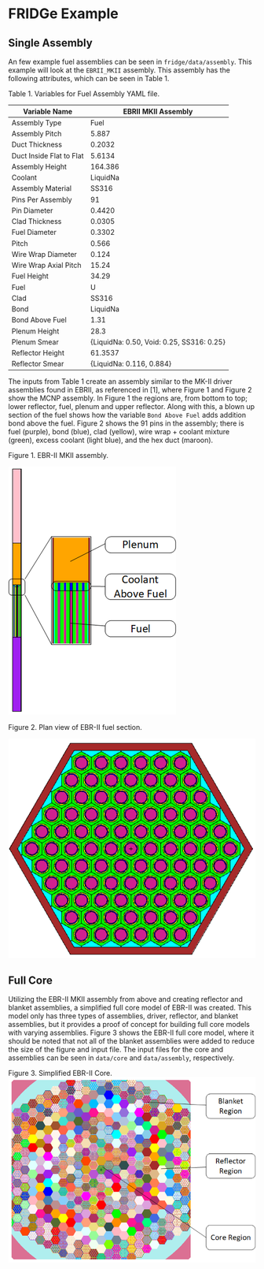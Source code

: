 # FRIDGe Example

## Single Assembly

An few example fuel assemblies can be seen in `fridge/data/assembly`.
This example will look at the `EBRII_MKII` assembly.
This assembly has the following attributes, which can be seen in Table 1.

Table 1. Variables for Fuel Assembly YAML file.

|Variable Name   | EBRII MKII Assembly |
|----------------|---------------|
|Assembly Type  | Fuel |
|Assembly Pitch | 5.887 |
|Duct Thickness | 0.2032 |
|Duct Inside Flat to Flat | 5.6134 |
|Assembly Height | 164.386 |
|Coolant | LiquidNa |
|Assembly Material | SS316|
|Pins Per Assembly | 91 |
|Pin Diameter | 0.4420 |
|Clad Thickness | 0.0305|
|Fuel Diameter | 0.3302|
|Pitch | 0.566|
|Wire Wrap Diameter | 0.124|
|Wire Wrap Axial Pitch | 15.24 |
|Fuel Height | 34.29 |
|Fuel | U|
|Clad | SS316 |
|Bond | LiquidNa |
|Bond Above Fuel | 1.31 |
|Plenum Height | 28.3|
|Plenum Smear | {LiquidNa: 0.50, Void: 0.25, SS316: 0.25} |
|Reflector Height | 61.3537 |
|Reflector Smear | {LiquidNa: 0.116, 0.884} |

The inputs from Table 1 create an assembly similar to the MK-II driver assemblies found in EBRII, as referenced in [1], where Figure 1 and Figure 2 show the MCNP assembly.
In Figure 1 the regions are, from bottom to top; lower reflector, fuel, plenum and upper reflector.
Along with this, a blown up section of the fuel shows how the variable `Bond Above Fuel` adds addition bond above the fuel.
Figure 2 shows the 91 pins in the assembly; there is fuel (purple), bond (blue), clad (yellow), wire wrap + coolant mixture (green), excess coolant (light blue), and the hex duct (maroon).

Figure 1. EBR-II MKII assembly.

![Assembly](Figures/EBRII_Assembly_FuelRegion_BlowUp.png)

Figure 2. Plan view of EBR-II fuel section.

![Fuel Section](Figures/EBRII_FuelSection.PNG)

## Full Core

Utilizing the EBR-II MKII assembly from above and creating reflector and blanket assemblies, a simplified full core model of EBR-II was created.
This model only has three types of assemblies, driver, reflector, and blanket assemblies, but it provides a proof of concept for building full core models with varying assemblies.
Figure 3 shows the EBR-II full core model, where it should be noted that not all of the blanket assemblies were added to reduce the size of the figure and input file.
The input files for the core and assemblies can be seen in `data/core` and `data/assembly`, respectively.

Figure 3. Simplified EBR-II Core.
![Core](Figures/EBRIICore.png)
